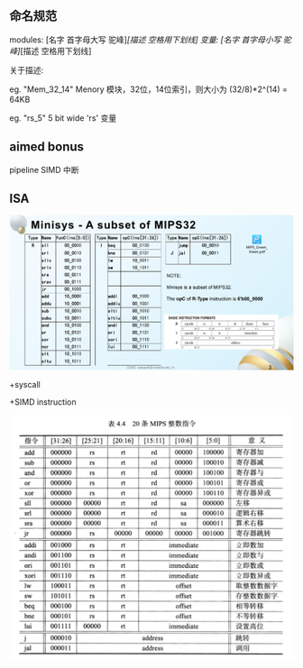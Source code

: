
## 命名规范
modules: [名字 首字母大写 驼峰]_[描述 空格用下划线]
变量: [名字 首字母小写 驼峰]_[描述 空格用下划线]

关于描述: 

eg. "Mem_32_14" Menory 模块，32位，14位索引，则大小为 (32/8)*2^(14) = 64KB 

eg. "rs_5" 5 bit wide 'rs' 变量

## aimed bonus
pipeline SIMD 中断

## ISA
![](img/README/image.png)

+syscall

+SIMD instruction

![](img/README/basicOps.png)
